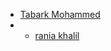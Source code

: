 - [Tabark Mohammed](https://github.com/TabarkMohammed19)
-  -  [rania khalil](https://github.com/daniaalkadhmim-sketch)
